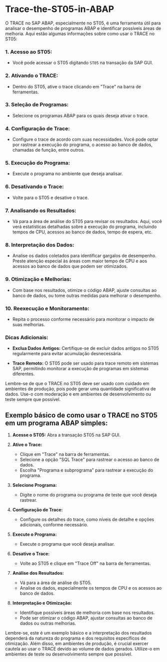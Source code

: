 # Trace-the-ST05-in-ABAP

O TRACE no SAP ABAP, especialmente no ST05, é uma ferramenta útil para analisar o desempenho de programas ABAP e identificar possíveis áreas de melhoria. Aqui estão algumas informações sobre como usar o TRACE no ST05:

### 1. **Acesso ao ST05:**
   - Você pode acessar o ST05 digitando `ST05` na transação da SAP GUI.

### 2. **Ativando o TRACE:**
   - Dentro do ST05, ative o trace clicando em "Trace" na barra de ferramentas.

### 3. **Seleção de Programas:**
   - Selecione os programas ABAP para os quais deseja ativar o trace.

### 4. **Configuração de Trace:**
   - Configure o trace de acordo com suas necessidades. Você pode optar por rastrear a execução do programa, o acesso ao banco de dados, chamadas de função, entre outros.

### 5. **Execução do Programa:**
   - Execute o programa no ambiente que deseja analisar.

### 6. **Desativando o Trace:**
   - Volte para o ST05 e desative o trace.

### 7. **Analisando os Resultados:**
   - Vá para a área de análise do ST05 para revisar os resultados. Aqui, você verá estatísticas detalhadas sobre a execução do programa, incluindo tempos de CPU, acessos ao banco de dados, tempo de espera, etc.

### 8. **Interpretação dos Dados:**
   - Analise os dados coletados para identificar gargalos de desempenho. Preste atenção especial às áreas com maior tempo de CPU e aos acessos ao banco de dados que podem ser otimizados.

### 9. **Otimização e Melhorias:**
   - Com base nos resultados, otimize o código ABAP, ajuste consultas ao banco de dados, ou tome outras medidas para melhorar o desempenho.

### 10. **Reexecução e Monitoramento:**
   - Repita o processo conforme necessário para monitorar o impacto de suas melhorias.

### Dicas Adicionais:
- **Exclua Dados Antigos:**
   Certifique-se de excluir dados antigos no ST05 regularmente para evitar acumulação desnecessária.

- **Trace Remoto:**
   O ST05 pode ser usado para trace remoto em sistemas SAP, permitindo monitorar a execução de programas em sistemas diferentes.

Lembre-se de que o TRACE no ST05 deve ser usado com cuidado em ambientes de produção, pois pode gerar uma quantidade significativa de dados. Use-o com moderação e em ambientes de desenvolvimento ou teste sempre que possível.

## Exemplo básico de como usar o TRACE no ST05 em um programa ABAP simples:

1. **Acesse o ST05:**
   Abra a transação ST05 na SAP GUI.

2. **Ative o Trace:**
   - Clique em "Trace" na barra de ferramentas.
   - Selecione a opção "SQL Trace" para rastrear o acesso ao banco de dados.
   - Escolha "Programa e subprograma" para rastrear a execução do programa.

3. **Selecione Programa:**
   - Digite o nome do programa ou programa de teste que você deseja rastrear.

4. **Configuração de Trace:**
   - Configure os detalhes do trace, como níveis de detalhe e opções adicionais, conforme necessário.

5. **Execute o Programa:**
   - Execute o programa que você deseja analisar.

6. **Desative o Trace:**
   - Volte ao ST05 e clique em "Trace Off" na barra de ferramentas.

7. **Análise dos Resultados:**
   - Vá para a área de análise do ST05.
   - Analise os dados, especialmente os tempos de CPU e os acessos ao banco de dados.

8. **Interpretação e Otimização:**
   - Identifique possíveis áreas de melhoria com base nos resultados.
   - Pode ser otimizar o código ABAP, ajustar consultas ao banco de dados ou outras melhorias.

Lembre-se, este é um exemplo básico e a interpretação dos resultados dependerá da natureza do programa e dos requisitos específicos de otimização. Além disso, em ambientes de produção, é crucial exercer cautela ao usar o TRACE devido ao volume de dados gerados. Utilize-o em ambientes de teste ou desenvolvimento sempre que possível.

